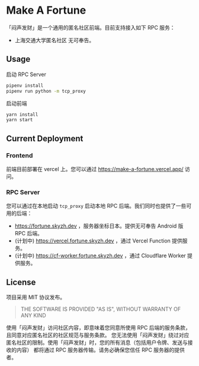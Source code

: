 # Make A Fortune

「闷声发财」是一个通用的匿名社区前端。目前支持接入如下 RPC 服务：

* 上海交通大学匿名社区 无可奉告。

## Usage

启动 RPC Server
```bash
pipenv install
pipenv run python -m tcp_proxy
```

启动前端
```bash
yarn install
yarn start
```

## Current Deployment

### Frontend

前端目前部署在 vercel 上。您可以通过 https://make-a-fortune.vercel.app/ 访问。

### RPC Server

您可以通过在本地启动 `tcp_proxy` 启动本地 RPC 后端。我们同时也提供了一些可用的后端：

* https://fortune.skyzh.dev ，服务器坐标日本。提供无可奉告 Android 版 RPC 后端。
* (计划中) https://vercel.fortune.skyzh.dev ，通过 Vercel Function 提供服务。
* (计划中) https://cf-worker.fortune.skyzh.dev ，通过 Cloudflare Worker 提供服务。

## License

项目采用 MIT 协议发布。

> THE SOFTWARE IS PROVIDED "AS IS", WITHOUT WARRANTY OF ANY KIND

使用「闷声发财」访问社区内容，即意味着您同意所使用 RPC 后端的服务条款，且同意对应匿名社区的社区规范与服务条款。
您无法使用「闷声发财」绕过对应匿名社区的限制。使用「闷声发财」时，您的所有消息（包括用户令牌、发送与接收的内容）
都将通过 RPC 服务器传输。请务必确保您信任 RPC 服务器的提供者。
